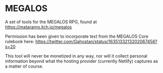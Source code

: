 # MEGALOS

A set of tools for the MEGALOS RPG, found at https://mataramg.itch.io/megalos

Permission has been given to incorporate text from the MEGALOS Core rulebook here: https://twitter.com/Gahostan/status/1635133213202067456?s=20

This tool will never be monetized in any way, nor will it collect personal information beyond what the hosting provider (currently Netlify) captures as a matter of course.
